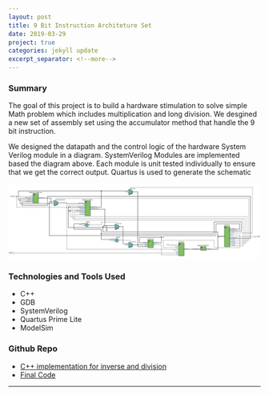 ```yaml
---
layout: post
title: 9 Bit Instruction Architeture Set
date: 2019-03-29
project: true
categories: jekyll update
excerpt_separator: <!--more-->
---
```


### Summary 
The goal of this project is to build a hardware stimulation to solve simple Math problem which 
includes multiplication and long division. 
We desgined a new set of assembly set using the accumulator method that handle the 9 bit instruction.

<!-- ![Assembly Set](/assets/9bitInstructions/assemly-operation.png) -->

We designed the datapath and the control logic of the hardware System Verilog module in a diagram.
SystemVerilog Modules are implemented based the diagram above.
Each module is unit tested individually to ensure that we get the correct output.
Quartus is used to generate the schematic

![DataPath](/assets/9bitInstructions/top-schematic.PNG)

### Technologies and Tools Used
- C++
- GDB
- SystemVerilog
- Quartus Prime Lite
- ModelSim
    
### Github Repo
- [C++ implementation for inverse and division](https://github.com/kinming92/divvy_assembler)
- [Final Code](https://github.com/kinming92/Divvy_FinalProject)

<hr>